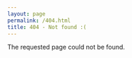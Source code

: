 ```yaml
---
layout: page
permalink: /404.html
title: 404 - Not found :(
---
```


The requested page could not be found.
